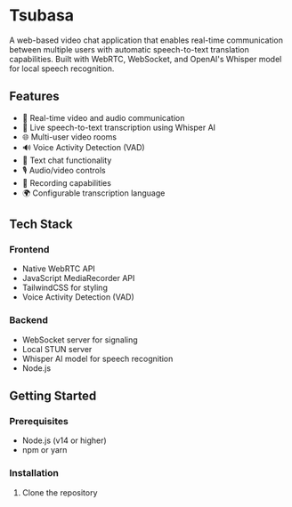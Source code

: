 # Tsubasa

A web-based video chat application that enables real-time communication between multiple users with automatic speech-to-text translation capabilities. Built with WebRTC, WebSocket, and OpenAI's Whisper model for local speech recognition.

## Features

- 🎥 Real-time video and audio communication
- 💬 Live speech-to-text transcription using Whisper AI
- 🌐 Multi-user video rooms
- 🔊 Voice Activity Detection (VAD)
- 💭 Text chat functionality
- 🎙️ Audio/video controls
- 🔄 Recording capabilities
- 🌍 Configurable transcription language

## Tech Stack

### Frontend
- Native WebRTC API
- JavaScript MediaRecorder API
- TailwindCSS for styling
- Voice Activity Detection (VAD)

### Backend
- WebSocket server for signaling
- Local STUN server
- Whisper AI model for speech recognition
- Node.js

## Getting Started

### Prerequisites

- Node.js (v14 or higher)
- npm or yarn

### Installation

1. Clone the repository 